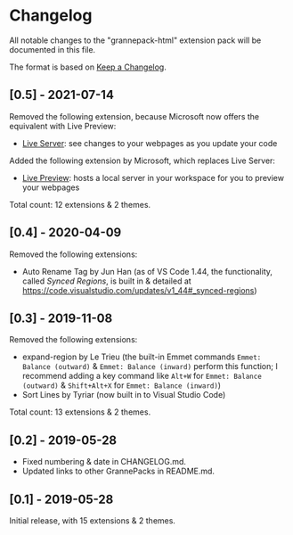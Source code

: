 # Changelog

All notable changes to the "grannepack-html" extension pack will be documented in this file.

The format is based on [Keep a Changelog](https://keepachangelog.com/en/1.0.0/).

## [0.5] - 2021-07-14

Removed the following extension, because Microsoft now offers the equivalent with Live Preview:

* [Live Server](https://marketplace.visualstudio.com/items?itemName=ritwickdey.LiveServer): see changes to your webpages as you update your code

Added the following extension by Microsoft, which replaces Live Server:

* [Live Preview](https://marketplace.visualstudio.com/items?itemName=ms-vscode.live-server): hosts a local server in your workspace for you to preview your webpages

Total count: 12 extensions & 2 themes.

## [0.4] - 2020-04-09

Removed the following extensions:

* Auto Rename Tag by Jun Han (as of VS Code 1.44, the functionality, called *Synced Regions*, is built in & detailed at <https://code.visualstudio.com/updates/v1_44#_synced-regions>)

## [0.3] - 2019-11-08

Removed the following extensions: 

* expand-region by Le Trieu (the built-in Emmet commands `Emmet: Balance (outward)` & `Emmet: Balance (inward)` perform this function; I recommend adding a key command like `Alt+W` for `Emmet: Balance (outward)` & `Shift+Alt+X` for `Emmet: Balance (inward)`)
* Sort Lines by Tyriar (now built in to Visual Studio Code)

Total count: 13 extensions & 2 themes.

## [0.2] - 2019-05-28

* Fixed numbering & date in CHANGELOG.md.
* Updated links to other GrannePacks in README.md.

## [0.1] - 2019-05-28

Initial release, with 15 extensions & 2 themes.
